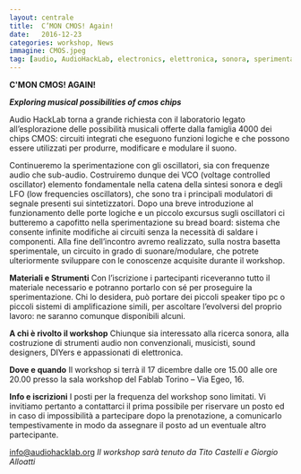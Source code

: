 ```yaml
---
layout: centrale
title:  C’MON CMOS! Again!
date:   2016-12-23
categories: workshop, News
immagine: CMOS.jpeg
tag: [audio, AudioHackLab, electronics, elettronica, sonora, sperimentazione, torino, turin, workshop]
---
```

**C'MON CMOS! AGAIN!**

***Exploring musical possibilities of cmos chips***

Audio HackLab torna a grande richiesta con il laboratorio legato all’esplorazione delle
possibilità musicali offerte dalla famiglia 4000 dei chips CMOS: circuiti integrati che
eseguono funzioni logiche e che possono essere utilizzati per produrre, modificare e
modulare il suono.

Continueremo la sperimentazione con gli oscillatori, sia con frequenze audio che sub-audio.
Costruiremo dunque dei VCO (voltage controlled oscillator) elemento fondamentale nella
catena della sintesi sonora e degli LFO (low frequencies oscillators), che sono tra i principali
modulatori di segnale presenti sui sintetizzatori. Dopo una breve introduzione al
funzionamento delle porte logiche e un piccolo excursus sugli oscillatori ci butteremo a
capofitto nella sperimentazione su bread board: sistema che consente infinite modifiche ai
circuiti senza la necessità di saldare i componenti. Alla fine dell’incontro avremo realizzato,
sulla nostra basetta sperimentale, un circuito in grado di suonare/modulare, che potrete
ulteriormente sviluppare con le conoscenze acquisite durante il workshop.

**Materiali e Strumenti**
Con l’iscrizione i partecipanti riceveranno tutto il materiale necessario e potranno portarlo
con sé per proseguire la sperimentazione. Chi lo desidera, può portare dei piccoli speaker
tipo pc o piccoli sistemi di amplificazione simili, per ascoltare l’evolversi del proprio lavoro:
ne saranno comunque disponibili alcuni.

**A chi è rivolto il workshop**
Chiunque sia interessato alla ricerca sonora, alla costruzione di strumenti audio non
convenzionali, musicisti, sound designers, DIYers e appassionati di elettronica.

**Dove e quando**
Il workshop si terrà il 17 dicembre dalle ore 15.00 alle ore 20.00 presso la sala workshop del
Fablab Torino – Via Egeo, 16.

**Info e iscrizioni**
I posti per la frequenza del workshop sono limitati. Vi invitiamo pertanto a contattarci il prima
possibile per riservare un posto ed in caso di impossibilità a partecipare dopo la
prenotazione, a comunicarlo tempestivamente in modo da assegnare il posto ad un
eventuale altro partecipante.

[info@audiohacklab.org](info@audiohacklab.org)
*Il workshop sarà tenuto da Tito Castelli e Giorgio Alloatti*
